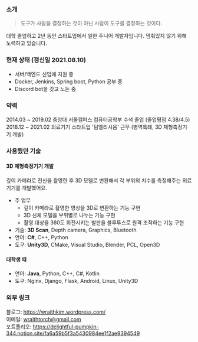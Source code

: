 ### 소개

> 도구가 사람을 결정하는 것이 아닌 사람이 도구를 결정하는 것이다.

대학 졸업하고 2년 동안 스타트업에서 일한 주니어 개발자입니다. 멈춰있지 않기 위해 노력하고 있습니다.

### 현재 상태 (갱신일 2021.08.10)

- 서버/백엔드 신입에 지원 중
- Docker, Jenkins, Spring boot, Python 공부 중
- Discord bot을 갖고 노는 중  

### 약력

2014.03 ~ 2019.02 중앙대 서울캠퍼스 컴퓨터공학부 수석 졸업 (졸업평점 4.38/4.5)  
2018.12 ~ 2021.02 의료기기 스타트업 '팀엘리시움' 근무 (병역특례, 3D 체형측정기기 개발)  

### 사용했던 기술

#### 3D 체형측정기기 개발

깊이 카메라로 전신을 촬영한 후 3D 모델로 변환해서 각 부위의 치수를 측정해주는 의료기기를 개발했어요.

- 주 업무 
  - 깊이 카메라로 촬영한 영상을 3D로 변환하는 기능 구현
  - 3D 신체 모델을 부위별로 나누는 기능 구현
  - 촬영 대상을 360도 회전시키는 발판을 블루투스로 원격 조작하는 기능 구현
- 기술: **3D Scan**, Depth camera, Graphics, Bluetooth
- 언어: **C#**, C++, Python
- 도구: **Unity3D**, CMake, Visual Studio, Blender, PCL, Open3D

#### 대학생 때

- 언어: **Java**, Python, C++, C#, Kotlin
- 도구: Nginx, Django, Flask, Android, Linux, Unity3D

### 외부 링크

블로그: https://wraithkim.wordpress.com/  
이메일: wraithtorch@gmail.com  
포트폴리오: https://delightful-pumpkin-344.notion.site/fa6a59b5f3a5430984ee1f2ae9394549
<!--
**WraithKim/WraithKim** is a ✨ _special_ ✨ repository because its `README.md` (this file) appears on your GitHub profile.

Here are some ideas to get you started:

- 🔭 I’m currently working on ...
- 🌱 I’m currently learning ...
- 👯 I’m looking to collaborate on ...
- 🤔 I’m looking for help with ...
- 💬 Ask me about ...
- 📫 How to reach me: ...
- 😄 Pronouns: ...
- ⚡ Fun fact: ...
-->
